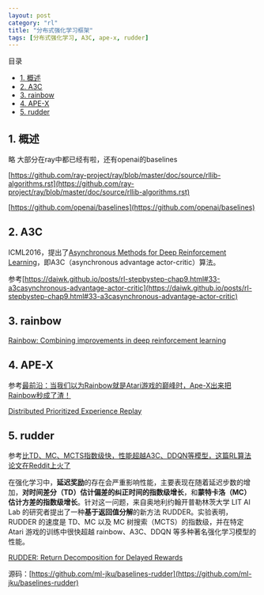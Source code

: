 ```yaml
---
layout: post
category: "rl"
title: "分布式强化学习框架"
tags: [分布式强化学习, A3C, ape-x, rudder]
---
```


目录

<!-- TOC -->

- [1. 概述](#1-%E6%A6%82%E8%BF%B0)
- [2. A3C](#2-a3c)
- [3. rainbow](#3-rainbow)
- [4. APE-X](#4-ape-x)
- [5. rudder](#5-rudder)

<!-- /TOC -->


## 1. 概述

略
大部分在ray中都已经有啦，还有openai的baselines

[https://github.com/ray-project/ray/blob/master/doc/source/rllib-algorithms.rst](https://github.com/ray-project/ray/blob/master/doc/source/rllib-algorithms.rst)

[https://github.com/openai/baselines](https://github.com/openai/baselines)

## 2. A3C

ICML2016，提出了[Asynchronous Methods for Deep Reinforcement Learning](https://arxiv.org/abs/1602.01783)，即A3C（asynchronous advantage actor-critic）算法。

参考[https://daiwk.github.io/posts/rl-stepbystep-chap9.html#33-a3casynchronous-advantage-actor-critic](https://daiwk.github.io/posts/rl-stepbystep-chap9.html#33-a3casynchronous-advantage-actor-critic)



## 3. rainbow

[Rainbow: Combining improvements in deep reinforcement learning](https://arxiv.org/abs/1710.02298)

## 4. APE-X

参考[最前沿：当我们以为Rainbow就是Atari游戏的巅峰时，Ape-X出来把Rainbow秒成了渣！](https://zhuanlan.zhihu.com/p/36375292)

[Distributed Prioritized Experience Replay](https://openreview.net/pdf?id=H1Dy---0Z)

## 5. rudder

参考[比TD、MC、MCTS指数级快，性能超越A3C、DDQN等模型，这篇RL算法论文在Reddit上火了](https://www.jiqizhixin.com/articles/2018-06-22-3)

在强化学习中，**延迟奖励**的存在会严重影响性能，主要表现在随着延迟步数的增加，**对时间差分（TD）估计偏差的纠正时间的指数级增长**，和**蒙特卡洛（MC）估计方差的指数级增长**。针对这一问题，来自奥地利约翰开普勒林茨大学 LIT AI Lab 的研究者提出了一种**基于返回值分解**的新方法 RUDDER。实验表明，RUDDER 的速度是 TD、MC 以及 MC 树搜索（MCTS）的指数级，并在特定 Atari 游戏的训练中很快超越 rainbow、A3C、DDQN 等多种著名强化学习模型的性能。

[RUDDER: Return Decomposition for Delayed Rewards](https://arxiv.org/abs/1806.07857)

源码：[https://github.com/ml-jku/baselines-rudder](https://github.com/ml-jku/baselines-rudder)
